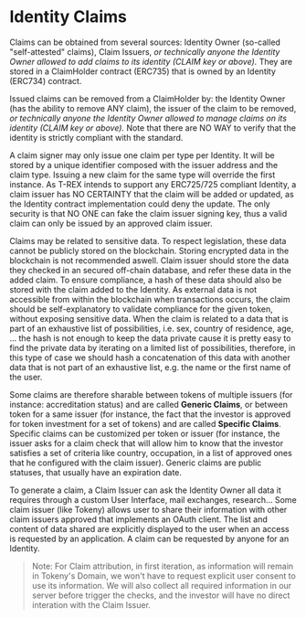 # Identity Claims

Claims can be obtained from several sources: Identity Owner (so-called "self-attested" claims),
Claim Issuers,  _or technically anyone the Identity Owner allowed to add claims to its identity (CLAIM key or above)._
They are stored in a ClaimHolder contract (ERC735) that is owned by an Identity (ERC734) contract.    
    
Issued claims can be removed from a ClaimHolder by:
the Identity Owner (has the ability to remove ANY claim),
the issuer of the claim to be removed,
 _or technically anyone the Identity Owner allowed to manage claims on its identity (CLAIM key or above)._
 Note that there are NO WAY to verify that the identity is strictly compliant with the standard.    
    
A claim signer may only issue one claim per type per Identity. It will be stored by a unique identifier composed with the issuer address and the claim type. Issuing a new claim for the same type will override the first instance. As T-REX intends to support any ERC725/725 compliant Identity, a claim issuer has NO CERTAINTY that the claim will be added or updated, as the Identity contract implementation could deny the update. The only security is that NO ONE can fake the claim issuer signing key, thus a valid claim can only be issued by an approved claim issuer.    
    
Claims may be related to sensitive data. To respect legislation, these data cannot be publicly stored on the blockchain. Storing encrypted data in the blockchain is not recommended aswell. Claim issuer should store the data they checked in an secured off-chain database, and refer these data in the added claim. To ensure compliance, a hash of these data should also be stored with the claim added to the Identity. As external data is not accessible from within the blockchain when transactions occurs, the claim should be self-explanatory to validate compliance for the given token, without exposing sensitive data. When the claim is related to a data that is part of an exhaustive list of possibilities, i.e. sex, country of residence, age, ... the hash is not enough to keep the data private cause it is pretty easy to find the private data by iterating on a limited list of possibilities, therefore, in this type of case we should hash a concatenation of this data with another data that is not part of an exhaustive list, e.g. the name or the first name of the user.    
    
Some claims are therefore sharable between tokens of multiple issuers (for instance: accreditation status) and are called  **Generic Claims**, or between token for a same issuer (for instance, the fact that the investor is approved for token investment for a set of tokens) and are called  **Specific Claims**. Specific claims can be customized per token or issuer (for instance, the issuer asks for a claim check that will allow him to know that the investor satisfies a set of criteria like country, occupation, in a list of approved ones that he configured with the claim issuer). Generic claims are public statuses, that usually have an expiration date.    
    
To generate a claim, a Claim Issuer can ask the Identity Owner all data it requires through a custom User Interface, mail exchanges, research... Some claim issuer (like Tokeny) allows user to share their information with other claim issuers approved that implements an OAuth client. The list and content of data shared are explicitly displayed to the user when an access is requested by an application. A claim can be requested by anyone for an Identity.

> Note: For Claim attribution, in first iteration, as information will remain in Tokeny's Domain, we won't have to request explicit user consent to use its information. We will also collect all required information in our server before trigger the checks, and the investor will have no direct interation with the Claim Issuer.

